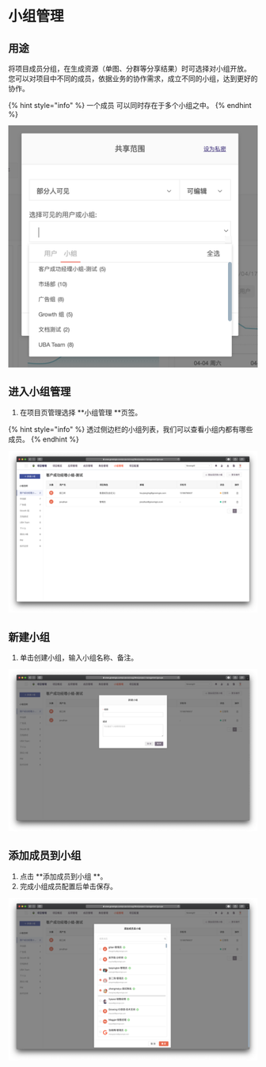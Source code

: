 # 小组管理

## 用途

将项目成员分组，在生成资源（单图、分群等分享结果）时可选择对小组开放。\
您可以对项目中不同的成员，依据业务的协作需求，成立不同的小组，达到更好的协作。

{% hint style="info" %}
一个成员 可以同时存在于多个小组之中。
{% endhint %}

![](../../.gitbook/assets/ying-mu-jie-tu-20200418-xia-wu-6.25.22.png)

## 进入小组管理

1. 在项目页管理选择 **小组管理 **页签。

{% hint style="info" %}
透过侧边栏的小组列表，我们可以查看小组内都有哪些成员。
{% endhint %}

![](../../.gitbook/assets/ying-mu-jie-tu-20200418-xia-wu-6.19.19.png)

## 新建小组

1. 单击创建小组，输入小组名称、备注。

![](../../.gitbook/assets/ying-mu-jie-tu-20200418-xia-wu-6.23.10.png)

## 添加成员到小组

1. 点击 **添加成员到小组 **。
2. 完成小组成员配置后单击保存。

![](../../.gitbook/assets/ying-mu-jie-tu-20200418-xia-wu-6.21.40.png)
